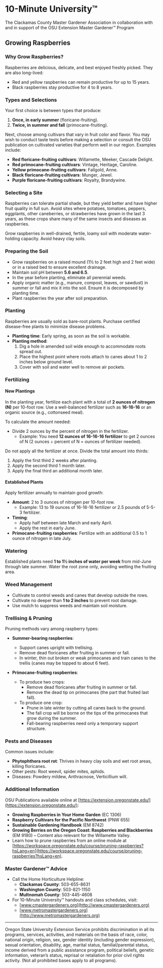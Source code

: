 # 10-Minute University™  
The Clackamas County Master Gardener Association in collaboration with and in support of the OSU Extension Master Gardener™ Program  

## Growing Raspberries  

### Why Grow Raspberries?  
Raspberries are delicious, delicate, and best enjoyed freshly picked. They are also long-lived:  
- Red and yellow raspberries can remain productive for up to 15 years.  
- Black raspberries stay productive for 4 to 8 years.  

### Types and Selections  
Your first choice is between types that produce:  
1. **Once, in early summer** (floricane-fruiting).  
2. **Twice, in summer and fall** (primocane-fruiting).  

Next, choose among cultivars that vary in fruit color and flavor. You may wish to conduct taste tests before making a selection or consult the OSU publication on cultivated varieties that perform well in our region. Examples include:  
- **Red floricane-fruiting cultivars**: Willamette, Meeker, Cascade Delight.  
- **Red primocane-fruiting cultivars**: Vintage, Heritage, Caroline.  
- **Yellow primocane-fruiting cultivars**: Fallgold, Anne.  
- **Black floricane-fruiting cultivars**: Munger, Jewel.  
- **Purple floricane-fruiting cultivars**: Royalty, Brandywine.  

### Selecting a Site  
Raspberries can tolerate partial shade, but they yield better and have higher fruit quality in full sun. Avoid sites where potatoes, tomatoes, peppers, eggplants, other caneberries, or strawberries have grown in the last 3 years, as these crops share many of the same insects and diseases as raspberries.  

Grow raspberries in well-drained, fertile, loamy soil with moderate water-holding capacity. Avoid heavy clay soils.  

### Preparing the Soil  
- Grow raspberries on a raised mound (1½ to 2 feet high and 2 feet wide) or in a raised bed to ensure excellent drainage.  
- Maintain soil pH between **5.6 and 6.5**.  
- In the year before planting, eliminate all perennial weeds.  
- Apply organic matter (e.g., manure, compost, leaves, or sawdust) in summer or fall and mix it into the soil. Ensure it is decomposed by planting time.  
- Plant raspberries the year after soil preparation.  

### Planting  
Raspberries are usually sold as bare-root plants. Purchase certified disease-free plants to minimize disease problems.  

- **Planting time**: Early spring, as soon as the soil is workable.  
- **Planting method**:  
  1. Dig a hole in amended soil wide enough to accommodate roots spread out.  
  2. Place the highest point where roots attach to canes about 1 to 2 inches below ground level.  
  3. Cover with soil and water well to remove air pockets.  

### Fertilizing  
#### New Plantings  
In the planting year, fertilize each plant with a total of **2 ounces of nitrogen (N)** per 10-foot row. Use a well-balanced fertilizer such as **16-16-16** or an organic source (e.g., cottonseed meal).  

To calculate the amount needed:  
- Divide 2 ounces by the percent of nitrogen in the fertilizer.  
  - Example: You need **12 ounces of 16-16-16 fertilizer** to get 2 ounces of N (2 ounces ÷ percent of N = ounces of fertilizer needed).  

Do not apply all the fertilizer at once. Divide the total amount into thirds:  
1. Apply the first third 2 weeks after planting.  
2. Apply the second third 1 month later.  
3. Apply the final third an additional month later.  

#### Established Plants  
Apply fertilizer annually to maintain good growth:  
- **Amount**: 2 to 3 ounces of nitrogen per 10-foot row.  
  - Example: 13 to 19 ounces of 16-16-16 fertilizer or 2.5 pounds of 5-5-3 fertilizer.  
- **Timing**:  
  - Apply half between late March and early April.  
  - Apply the rest in early June.  
- **Primocane-fruiting raspberries**: Fertilize with an additional 0.5 to 1 ounce of nitrogen in late July.  

### Watering  
Established plants need **1 to 1½ inches of water per week** from mid-June through late summer. Water the root zone only, avoiding wetting the fruiting area.  

### Weed Management  
- Cultivate to control weeds and canes that develop outside the rows.  
- Cultivate no deeper than **1 to 2 inches** to prevent root damage.  
- Use mulch to suppress weeds and maintain soil moisture.  

### Trellising & Pruning  
Pruning methods vary among raspberry types:  
- **Summer-bearing raspberries**:  
  - Support canes upright with trellising.  
  - Remove dead floricanes after fruiting in summer or fall.  
  - In winter, thin out broken or weak primocanes and train canes to the trellis (canes may be topped to about 6 feet).  

- **Primocane-fruiting raspberries**:  
  - To produce two crops:  
    - Remove dead floricanes after fruiting in summer or fall.  
    - Remove the dead tip on primocanes (the part that fruited last fall).  
  - To produce one crop:  
    - Prune in late winter by cutting all canes back to the ground.  
    - The fall crop will be borne on the tips of the primocanes that grow during the summer.  
    - Fall-bearing raspberries need only a temporary support structure.  

### Pests and Diseases  
Common issues include:  
- **Phytophthora root rot**: Thrives in heavy clay soils and wet root areas, killing floricanes.  
- Other pests: Root weevil, spider mites, aphids.  
- Diseases: Powdery mildew, Anthracnose, Verticillium wilt.  

### Additional Information  
OSU Publications available online at [https://extension.oregonstate.edu/](https://extension.oregonstate.edu/):  
- **Growing Raspberries in Your Home Garden** (EC 1306)  
- **Raspberry Cultivars for the Pacific Northwest** (PNW 655)  
- **Sustainable Gardening Handbook** (EM 8742)  
- **Growing Berries on the Oregon Coast: Raspberries and Blackberries** (EM 9180) – Content also relevant for the Willamette Valley.  
- Learn how to prune raspberries from an online module at [https://workspace.oregonstate.edu/course/pruning-raspberries?hsLang=en](https://workspace.oregonstate.edu/course/pruning-raspberries?hsLang=en).  

### Master Gardener™ Advice  
- Call the Home Horticulture Helpline:  
  - **Clackamas County**: 503-655-8631  
  - **Washington County**: 503-821-1150  
  - **Multnomah County**: 503-445-4608  
- For 10-Minute University™ handouts and class schedules, visit:  
  - [www.cmastergardeners.org](http://www.cmastergardeners.org)  
  - [www.metromastergardeners.org](http://www.metromastergardeners.org)  

---

Oregon State University Extension Service prohibits discrimination in all its programs, services, activities, and materials on the basis of race, color, national origin, religion, sex, gender identity (including gender expression), sexual orientation, disability, age, marital status, familial/parental status, income derived from a public assistance program, political beliefs, genetic information, veteran’s status, reprisal or retaliation for prior civil rights activity. (Not all prohibited bases apply to all programs).